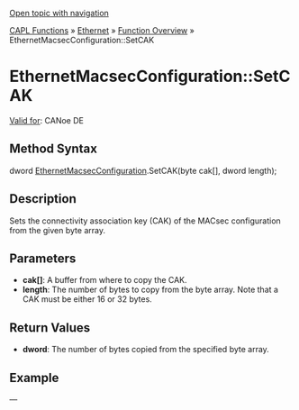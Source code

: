 [Open topic with navigation](../../../../../CANoeDEFamily.htm#Topics/CAPLFunctions/IP/Methods/CAPLfunctionSetCAK.md)

[CAPL Functions](../../CAPLfunctions.md) » [Ethernet](../CAPLEthernetStartPage.md) » [Function Overview](../CAPLfunctionsIPOverview.md) » EthernetMacsecConfiguration::SetCAK

# EthernetMacsecConfiguration::SetCAK

[Valid for](../../../Shared/FeatureAvailability.md):  CANoe DE

## Method Syntax

dword [EthernetMacsecConfiguration](../Objects/CAPLfunctionEthernetMacsecConfiguration.md).SetCAK(byte cak[], dword length);

## Description

Sets the connectivity association key (CAK) of the MACsec configuration from the given byte array.

## Parameters

- **cak[]**: A buffer from where to copy the CAK.
- **length**: The number of bytes to copy from the byte array. Note that a CAK must be either 16 or 32 bytes.

## Return Values

- **dword**: The number of bytes copied from the specified byte array.

## Example

—
